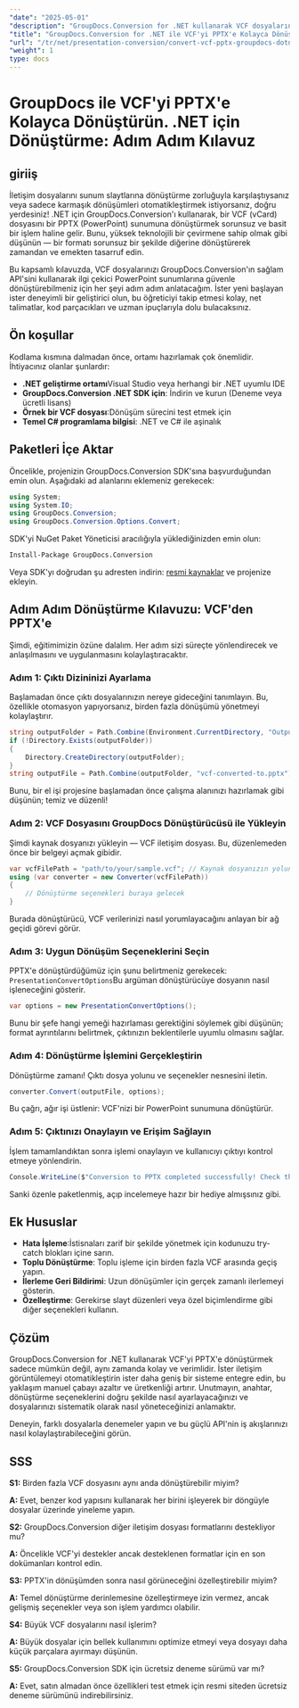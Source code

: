 ```yaml
---
"date": "2025-05-01"
"description": "GroupDocs.Conversion for .NET kullanarak VCF dosyalarını PPTX formatına nasıl dönüştüreceğinizi öğrenin. Bu adım adım kılavuz, kurulum, dönüştürme ve uygulamalarınıza entegrasyonu kapsar."
"title": "GroupDocs.Conversion for .NET ile VCF'yi PPTX'e Kolayca Dönüştürün&#58; Adım Adım Kılavuz"
"url": "/tr/net/presentation-conversion/convert-vcf-pptx-groupdocs-dotnet/"
"weight": 1
type: docs
---
```

# GroupDocs ile VCF'yi PPTX'e Kolayca Dönüştürün. .NET için Dönüştürme: Adım Adım Kılavuz

## giriiş

İletişim dosyalarını sunum slaytlarına dönüştürme zorluğuyla karşılaştıysanız veya sadece karmaşık dönüşümleri otomatikleştirmek istiyorsanız, doğru yerdesiniz! .NET için GroupDocs.Conversion'ı kullanarak, bir VCF (vCard) dosyasını bir PPTX (PowerPoint) sunumuna dönüştürmek sorunsuz ve basit bir işlem haline gelir. Bunu, yüksek teknolojili bir çevirmene sahip olmak gibi düşünün — bir formatı sorunsuz bir şekilde diğerine dönüştürerek zamandan ve emekten tasarruf edin. 

Bu kapsamlı kılavuzda, VCF dosyalarınızı GroupDocs.Conversion'ın sağlam API'sini kullanarak ilgi çekici PowerPoint sunumlarına güvenle dönüştürebilmeniz için her şeyi adım adım anlatacağım. İster yeni başlayan ister deneyimli bir geliştirici olun, bu öğreticiyi takip etmesi kolay, net talimatlar, kod parçacıkları ve uzman ipuçlarıyla dolu bulacaksınız.


## Ön koşullar

Kodlama kısmına dalmadan önce, ortamı hazırlamak çok önemlidir. İhtiyacınız olanlar şunlardır:

- **.NET geliştirme ortamı**Visual Studio veya herhangi bir .NET uyumlu IDE
- **GroupDocs.Conversion .NET SDK için**: İndirin ve kurun (Deneme veya ücretli lisans)
- **Örnek bir VCF dosyası**:Dönüşüm sürecini test etmek için
- **Temel C# programlama bilgisi**: .NET ve C# ile aşinalık


## Paketleri İçe Aktar

Öncelikle, projenizin GroupDocs.Conversion SDK'sına başvurduğundan emin olun. Aşağıdaki ad alanlarını eklemeniz gerekecek:

```csharp
using System;
using System.IO;
using GroupDocs.Conversion;
using GroupDocs.Conversion.Options.Convert;
```

SDK'yi NuGet Paket Yöneticisi aracılığıyla yüklediğinizden emin olun:

```bash
Install-Package GroupDocs.Conversion
```

Veya SDK'yı doğrudan şu adresten indirin: [resmi kaynaklar](https://releases.groupdocs.com/conversion/net/) ve projenize ekleyin.


## Adım Adım Dönüştürme Kılavuzu: VCF'den PPTX'e

Şimdi, eğitimimizin özüne dalalım. Her adım sizi süreçte yönlendirecek ve anlaşılmasını ve uygulanmasını kolaylaştıracaktır.


### Adım 1: Çıktı Dizininizi Ayarlama

Başlamadan önce çıktı dosyalarınızın nereye gideceğini tanımlayın. Bu, özellikle otomasyon yapıyorsanız, birden fazla dönüşümü yönetmeyi kolaylaştırır.

```csharp
string outputFolder = Path.Combine(Environment.CurrentDirectory, "Output");
if (!Directory.Exists(outputFolder))
{
    Directory.CreateDirectory(outputFolder);
}
string outputFile = Path.Combine(outputFolder, "vcf-converted-to.pptx");
```

Bunu, bir el işi projesine başlamadan önce çalışma alanınızı hazırlamak gibi düşünün; temiz ve düzenli!


### Adım 2: VCF Dosyasını GroupDocs Dönüştürücüsü ile Yükleyin

Şimdi kaynak dosyanızı yükleyin — VCF iletişim dosyası. Bu, düzenlemeden önce bir belgeyi açmak gibidir.

```csharp
var vcfFilePath = "path/to/your/sample.vcf"; // Kaynak dosyanızın yolunu değiştirin
using (var converter = new Converter(vcfFilePath))
{
    // Dönüştürme seçenekleri buraya gelecek
}
```

Burada dönüştürücü, VCF verilerinizi nasıl yorumlayacağını anlayan bir ağ geçidi görevi görür.


### Adım 3: Uygun Dönüşüm Seçeneklerini Seçin

PPTX'e dönüştürdüğümüz için şunu belirtmeniz gerekecek: `PresentationConvertOptions`Bu argüman dönüştürücüye dosyanın nasıl işleneceğini gösterir.

```csharp
var options = new PresentationConvertOptions();
```

Bunu bir şefe hangi yemeği hazırlaması gerektiğini söylemek gibi düşünün; format ayrıntılarını belirtmek, çıktınızın beklentilerle uyumlu olmasını sağlar.


### Adım 4: Dönüştürme İşlemini Gerçekleştirin

Dönüştürme zamanı! Çıktı dosya yolunu ve seçenekler nesnesini iletin.

```csharp
converter.Convert(outputFile, options);
```

Bu çağrı, ağır işi üstlenir: VCF'nizi bir PowerPoint sunumuna dönüştürür.


### Adım 5: Çıktınızı Onaylayın ve Erişim Sağlayın

İşlem tamamlandıktan sonra işlemi onaylayın ve kullanıcıyı çıktıyı kontrol etmeye yönlendirin.

```csharp
Console.WriteLine($"Conversion to PPTX completed successfully! Check the output at {outputFolder}");
```

Sanki özenle paketlenmiş, açıp incelemeye hazır bir hediye almışsınız gibi.


## Ek Hususlar

- **Hata İşleme**:İstisnaları zarif bir şekilde yönetmek için kodunuzu try-catch blokları içine sarın.
- **Toplu Dönüştürme**: Toplu işleme için birden fazla VCF arasında geçiş yapın.
- **İlerleme Geri Bildirimi**: Uzun dönüşümler için gerçek zamanlı ilerlemeyi gösterin.
- **Özelleştirme**: Gerekirse slayt düzenleri veya özel biçimlendirme gibi diğer seçenekleri kullanın.


## Çözüm

GroupDocs.Conversion for .NET kullanarak VCF'yi PPTX'e dönüştürmek sadece mümkün değil, aynı zamanda kolay ve verimlidir. İster iletişim görüntülemeyi otomatikleştirin ister daha geniş bir sisteme entegre edin, bu yaklaşım manuel çabayı azaltır ve üretkenliği artırır. Unutmayın, anahtar, dönüştürme seçeneklerini doğru şekilde nasıl ayarlayacağınızı ve dosyalarınızı sistematik olarak nasıl yöneteceğinizi anlamaktır.

Deneyin, farklı dosyalarla denemeler yapın ve bu güçlü API'nin iş akışlarınızı nasıl kolaylaştırabileceğini görün.


## SSS

**S1:** Birden fazla VCF dosyasını aynı anda dönüştürebilir miyim?  

**A:** Evet, benzer kod yapısını kullanarak her birini işleyerek bir döngüyle dosyalar üzerinde yineleme yapın.

**S2:** GroupDocs.Conversion diğer iletişim dosyası formatlarını destekliyor mu?  

**A:** Öncelikle VCF'yi destekler ancak desteklenen formatlar için en son dokümanları kontrol edin.

**S3:** PPTX'in dönüşümden sonra nasıl görüneceğini özelleştirebilir miyim?  

**A:** Temel dönüştürme derinlemesine özelleştirmeye izin vermez, ancak gelişmiş seçenekler veya son işlem yardımcı olabilir.

**S4:** Büyük VCF dosyalarını nasıl işlerim?  

**A:** Büyük dosyalar için bellek kullanımını optimize etmeyi veya dosyayı daha küçük parçalara ayırmayı düşünün.

**S5:** GroupDocs.Conversion SDK için ücretsiz deneme sürümü var mı?  

**A:** Evet, satın almadan önce özellikleri test etmek için resmi siteden ücretsiz deneme sürümünü indirebilirsiniz.